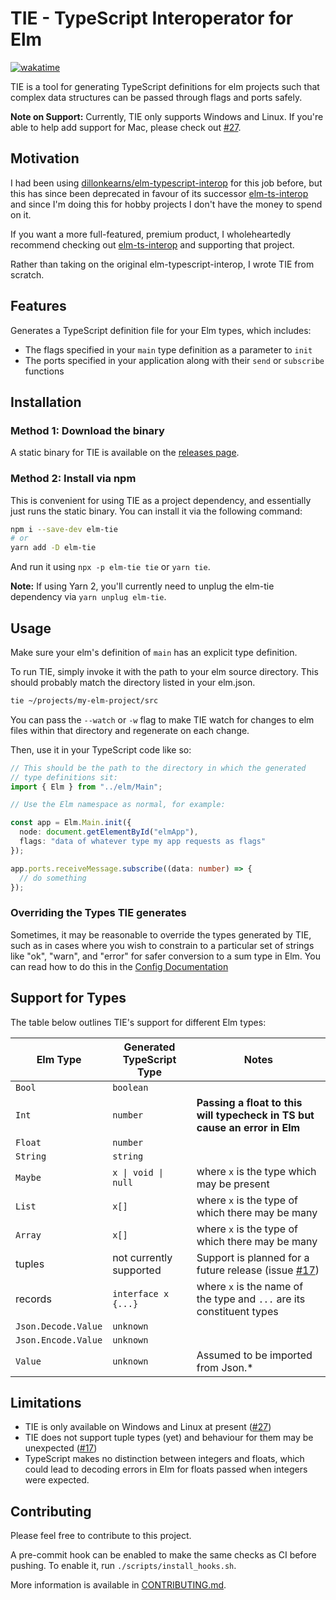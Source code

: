 # TIE - TypeScript Interoperator for Elm

[![wakatime](https://wakatime.com/badge/github/notquiteamonad/tie.svg)](https://wakatime.com/badge/github/notquiteamonad/tie)

TIE is a tool for generating TypeScript definitions for elm projects such that
complex data structures can be passed through flags and ports safely.

**Note on Support:** Currently, TIE only supports Windows and Linux. If you're able to help add
support for Mac, please check out [#27](https://github.com/notquiteamonad/tie/issues/27).

## Motivation

I had been using [dillonkearns/elm-typescript-interop](https://github.com/dillonkearns/elm-typescript-interop)
for this job before, but this has since been deprecated in favour of its successor
[elm-ts-interop](https://elm-ts-interop.com) and since I'm doing this for hobby projects I don't
have the money to spend on it.

If you want a more full-featured, premium product, I wholeheartedly recommend
checking out [elm-ts-interop](https://elm-ts-interop.com) and supporting that project.

Rather than taking on the original elm-typescript-interop, I wrote TIE from scratch.

## Features

Generates a TypeScript definition file for your Elm types, which includes:

* The flags specified in your `main` type definition as a parameter to `init`
* The ports specified in your application along with their `send` or `subscribe` functions

## Installation

### Method 1: Download the binary

A static binary for TIE is available on the [releases page](https://github.com/notquiteamonad/tie/releases).

### Method 2: Install via npm

This is convenient for using TIE as a project dependency, and essentially just runs
the static binary. You can install it via the following command:

```sh
npm i --save-dev elm-tie
# or
yarn add -D elm-tie
```

And run it using `npx -p elm-tie tie` or `yarn tie`.

**Note:** If using Yarn 2, you'll currently need to unplug the elm-tie dependency
via `yarn unplug elm-tie`.

## Usage

Make sure your elm's definition of `main` has an explicit type definition.

To run TIE, simply invoke it with the path to your elm source directory.
This should probably match the directory listed in your elm.json.

```sh
tie ~/projects/my-elm-project/src
```

You can pass the `--watch` or `-w` flag to make TIE watch for changes to elm
files within that directory and regenerate on each change.

Then, use it in your TypeScript code like so:

```typescript
// This should be the path to the directory in which the generated
// type definitions sit:
import { Elm } from "../elm/Main";

// Use the Elm namespace as normal, for example:

const app = Elm.Main.init({
  node: document.getElementById("elmApp"),
  flags: "data of whatever type my app requests as flags"
});

app.ports.receiveMessage.subscribe((data: number) => {
  // do something
});
```

### Overriding the Types TIE generates

Sometimes, it may be reasonable to override the types generated by TIE, such as in cases
where you wish to constrain to a particular set of strings like "ok", "warn", and "error" for
safer conversion to a sum type in Elm. You can read how to do this in the
[Config Documentation](https://github.com/notquiteamonad/tie/blob/main/vault/Configuration.md)

## Support for Types

The table below outlines TIE's support for different Elm types:

| Elm Type            | Generated TypeScript Type | Notes                                                                                                  |
|---------------------|---------------------------|--------------------------------------------------------------------------------------------------------|
| `Bool`              | `boolean`                 |                                                                                                        |
| `Int`               | `number`                  | **Passing a float to this will typecheck in TS but cause an error in Elm**                             |
| `Float`             | `number`                  |                                                                                                        |
| `String`            | `string`                  |                                                                                                        |
| `Maybe`             | `x \| void \| null`       | where `x` is the type which may be present                                                             |
| `List`              | `x[]`                     | where `x` is the type of which there may be many                                                       |
| `Array`             | `x[]`                     | where `x` is the type of which there may be many                                                       |
| tuples              | not currently supported   | Support is planned for a future release (issue [#17](https://github.com/notquiteamonad/tie/issues/17)) |
| records             | `interface x {...}`       | where `x` is the name of the type and `...` are its constituent types                                  |
| `Json.Decode.Value` | `unknown`                 |                                                                                                        |
| `Json.Encode.Value` | `unknown`                 |                                                                                                        |
| `Value`             | `unknown`                 | Assumed to be imported from Json.*                                                                     |

## Limitations

* TIE is only available on Windows and Linux at present ([#27](https://github.com/notquiteamonad/tie/issues/27))
* TIE does not support tuple types (yet) and behaviour for them may be unexpected
  ([#17](https://github.com/notquiteamonad/tie/issues/17))
* TypeScript makes no distinction between integers and floats, which could lead to decoding
  errors in Elm for floats passed when integers were expected.

## Contributing

Please feel free to contribute to this project.

A pre-commit hook can be enabled to make the same checks as CI before pushing.
To enable it, run `./scripts/install_hooks.sh`.

More information is available in [CONTRIBUTING.md](https://github.com/notquiteamonad/tie/blob/main/CONTRIBUTING.md).
